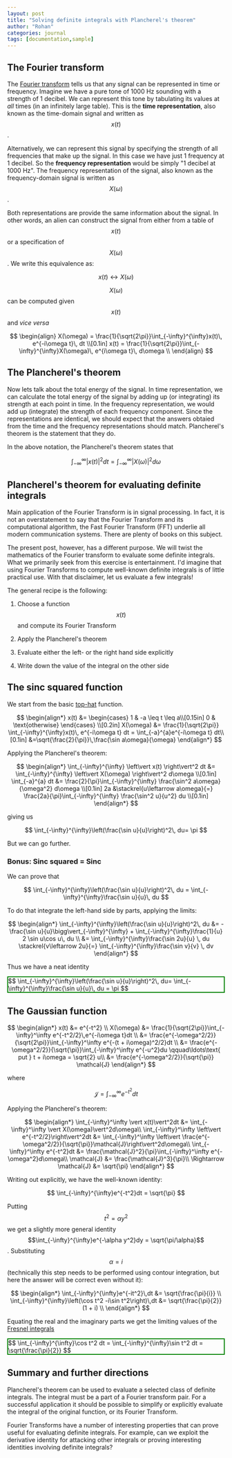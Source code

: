 ```yaml
---
layout: post
title: "Solving definite integrals with Plancherel's theorem"
author: "Rohan"
categories: journal
tags: [documentation,sample]
---
```


<style>
.boxed { border: 2px solid green;}
</style>

## The Fourier transform

The
[Fourier transform](https://en.wikipedia.org/wiki/Fourier_transform)
tells us that any signal can be represented in time or frequency. Imagine we have a pure tone
of 1000 Hz sounding with a strength of 1 decibel. We can represent this tone by tabulating its values at
_all_ times (in an infinitely large table). This is the **time representation**, also known as the time-domain signal
and written as $$x(t)$$.

Alternatively, we can represent this signal by specifying the strength of all frequencies that make up the
signal. In this case we have just 1 frequency at 1 decibel. So the **frequency representation** would be simply "1
decibel at 1000 Hz". The frequency representation of the signal, also known as the frequency-domain signal
is written as $$X(\omega)$$.

Both representations are provide the same information about the signal. In other words, an alien can construct the
signal from either from a table of $$x(t)$$ or a specification of $$X(\omega)$$. We write this equivalence as:

$$
x(t) \leftrightarrow X(\omega)
$$

$$X(\omega)$$ can be computed given $$x(t)$$ and _vice versa_

$$
\begin{align}
X(\omega) = \frac{1}{\sqrt{2\pi}}\int_{-\infty}^{\infty}x(t)\, e^{-i\omega t}\, dt \\[0.1in]
x(t) = \frac{1}{\sqrt{2\pi}}\int_{-\infty}^{\infty}X(\omega)\, e^{i\omega t}\, d\omega \\
\end{align}
$$


## The Plancherel's theorem

Now lets talk about the total energy of the signal. In time representation, we can calculate the total energy of the
signal by adding up (or integrating) its strength at each point in time. In the frequency representation, we would add
up (integrate) the strength of each frequency component. Since the representations are identical, we should expect that
the answers obtaied from the time and the frequency representations should match. Plancherel's theorem is the
statement that they do.

In the above notation, the Plancherel's theorem states that

$$
\begin{equation}
\int_{-\infty}^{\infty} \left\vert x(t) \right\vert^2 dt =
\int_{-\infty}^{\infty} \left\vert X(\omega) \right\vert^2 d\omega
\end{equation}
$$

## Plancherel's theorem for evaluating definite integrals

Main application of the Fourier Transform is in signal processing. In fact, it is not an overstatement to say that
the Fourier Transform and its computational algorithm, the Fast Fourier Transform (FFT) underlie all modern
communication systems. There are plenty of books on this subject.

The present post, however, has a different purpose. We will twist the  mathematics of the Fourier transform to
evaluate some definite integrals. What we primarily seek from this exercise is entertainment. I'd imagine
that using Fourier Transforms to compute well-known definite integrals is of little practical use. With that
disclaimer, let us evaluate a few integrals!

The general recipe is the following:

1. Choose a function $$x(t)$$ and compute its Fourier Transform

2. Apply the Plancherel's theorem

3. Evaluate either the left- or the right hand side explicitly

4. Write down the value of the integral on the other side

## The sinc squared function

We start from the basic
[top-hat](https://en.wikipedia.org/wiki/Top-hat_filter#/media/File:Rectangular_function.svg)
function.

$$
\begin{align*}
x(t) &=
\begin{cases}
1 & -a \leq t \leq a\\[0.15in]
0 & \text{otherwise}
\end{cases} \\[0.2in]
X(\omega) &= \frac{1}{\sqrt{2\pi}} \int_{-\infty}^{\infty}x(t)\, e^{-i\omega t} dt =
\int_{-a}^{a}e^{-i\omega t} dt\\[0.1in]
&=\sqrt{\frac{2}{\pi}}\,\frac{\sin a\omega}{\omega}
\end{align*}
$$

Applying the Plancherel's theorem:

$$
\begin{align*}
\int_{-\infty}^{\infty} \left\vert x(t) \right\vert^2 dt &=
\int_{-\infty}^{\infty} \left\vert X(\omega) \right\vert^2 d\omega \\[0.1in]
\int_{-a}^{a} dt &=
\frac{2}{\pi}\int_{-\infty}^{\infty} \frac{\sin^2 a\omega}{\omega^2} d\omega \\[0.1in]
2a &\stackrel{u\leftarrow a\omega}{=} \frac{2a}{\pi}\int_{-\infty}^{\infty} \frac{\sin^2 u}{u^2} du \\[0.1in]
\end{align*}
$$

giving us

$$
\int_{-\infty}^{\infty}\left(\frac{\sin u}{u}\right)^2\, du= \pi
$$

But we can go further.

### Bonus: Sinc squared = Sinc

We can prove that

$$
\int_{-\infty}^{\infty}\left(\frac{\sin u}{u}\right)^2\, du = \int_{-\infty}^{\infty}\frac{\sin u}{u}\, du
$$

To do that integrate the left-hand side by parts, applying the limits:

$$
\begin{align*}
\int_{-\infty}^{\infty}\left(\frac{\sin u}{u}\right)^2\, du
&= -\frac{\sin u}{u}\bigg\vert_{-\infty}^{\infty} + \int_{-\infty}^{\infty}\frac{1}{u} 2 \sin u\cos u\, du \\
&= \int_{-\infty}^{\infty}\frac{\sin 2u}{u} \, du
\stackrel{v\leftarrow 2u}{=} \int_{-\infty}^{\infty}\frac{\sin v}{v} \, dv
\end{align*}
$$

Thus we have a neat identity

<div class="boxed">
$$
\int_{-\infty}^{\infty}\left(\frac{\sin u}{u}\right)^2\, du=
\int_{-\infty}^{\infty}\frac{\sin u}{u}\, du = \pi
$$
</div>

## The Gaussian function

$$
\begin{align*}
x(t) &= e^{-t^2} \\
X(\omega) &= \frac{1}{\sqrt{2\pi}}\int_{-\infty}^\infty e^{-t^2/2}\,e^{-i\omega t}dt \\
&= \frac{e^{-\omega^2/2}}{\sqrt{2\pi}}\int_{-\infty}^\infty e^{-(t + i\omega)^2/2}dt \\
&= \frac{e^{-\omega^2/2}}{\sqrt{\pi}}\int_{-\infty}^\infty e^{-u^2}du
\qquad\ldots\text{ put } t + i\omega = \sqrt{2} u\\
&= \frac{e^{-\omega^2/2}}{\sqrt{\pi}} \mathcal{J}
\end{align*}
$$

where

$$
\mathcal{J} = \int_{-\infty}^{\infty}e^{-t^2}dt
$$

Applying the Plancherel's theorem:

$$
\begin{align*}
\int_{-\infty}^\infty \vert x(t)\vert^2dt &=
\int_{-\infty}^\infty \vert X(\omega)\vert^2d\omega\\
\int_{-\infty}^\infty \left\vert e^{-t^2/2}\right\vert^2dt &=
\int_{-\infty}^\infty \left\vert \frac{e^{-\omega^2/2}}{\sqrt{\pi}}\mathcal{J}\right\vert^2d\omega\\
\int_{-\infty}^\infty e^{-t^2}dt &=
\frac{\mathcal{J}^2}{\pi}\int_{-\infty}^\infty e^{-\omega^2}d\omega\\
\mathcal{J} &= \frac{\mathcal{J}^3}{\pi}\\
\Rightarrow \mathcal{J} &= \sqrt{\pi}
\end{align*}
$$

Writing out explicitly, we have the well-known identity:

$$
\int_{-\infty}^{\infty}e^{-t^2}dt = \sqrt{\pi}
$$

Putting $$t^2 = \alpha y^2$$  we get a slightly more general identity $$\int_{-\infty}^{\infty}e^{-\alpha y^2}dy =
\sqrt{\pi/\alpha}$$. Substituting $$\alpha = i$$ (technically this step needs to be performed using contour
integration, but here the answer will be correct even without it):

$$
\begin{align*}
\int_{-\infty}^{\infty}e^{-it^2}\,dt &= \sqrt{\frac{\pi}{i}} \\
\int_{-\infty}^{\infty}\left(\cos t^2 -i\sin t^2\right)\,dt &= \sqrt{\frac{\pi}{2}} (1 + i) \\
\end{align*}
$$

Equating the real and the imaginary parts we get the limiting values of the
[Fresnel integrals](https://en.wikipedia.org/wiki/Fresnel_integral#Limits_as_x_approaches_infinity)

<div class="boxed">
$$
\int_{-\infty}^{\infty}\cos t^2 dt = \int_{-\infty}^{\infty}\sin t^2 dt  = \sqrt{\frac{\pi}{2}}
$$
</div>

## Summary and further directions

Plancherel's theorem can be used to evaluate a selected class of definite integrals. The integral must be a part of a
Fourier transform pair. For a successful application it should be possible to simplify or explicitly evaluate the
integral of the original function, or its Fourier Transform.

Fourier Transforms have a number of interesting properties that can prove useful for evaluating definite integrals.
For example, can we exploit the derivative identity for attacking other integrals or proving interesting identities
involving definite integrals?
